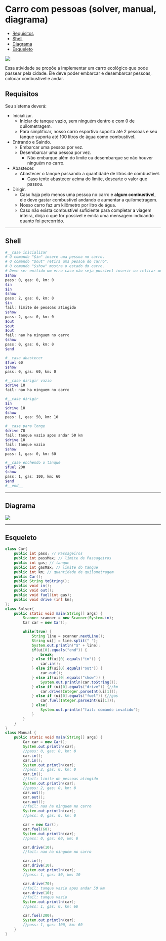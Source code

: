 # Carro com pessoas (solver, manual, diagrama)

<!--TOC_BEGIN-->
- [Requisitos](#requisitos)
- [Shell](#shell)
- [Diagrama](#diagrama)
- [Esqueleto](#esqueleto)
<!--TOC_END-->
![](figura.jpg)

Essa atividade se propõe a implementar um carro ecológico que pode passear pela cidade. Ele deve poder embarcar e desembarcar pessoas, colocar combustível e andar.


## Requisitos
Seu sistema deverá:

- Inicializar.
    - Iniciar de tanque vazio, sem ninguém dentro e com 0 de quilometragem.
    - Para simplificar, nosso carro esportivo suporta até 2 pessoas e seu tanque suporta até 100 litros de água como combustível.
- Entrando e Saindo.
    - Embarcar uma pessoa por vez.
    - Desembarcar uma pessoa por vez.
        - Não embarque além do limite ou desembarque se não houver ninguém no carro.
- Abastecer.
    - Abastecer o tanque passando a quantidade de litros de combustível.
        - Caso tente abastecer acima do limite, descarte o valor que passou.
- Dirigir.
    - Caso haja pelo menos uma pessoa no carro e **algum combustível**, ele deve gastar combustível andando e aumentar a quilometragem.
    - Nosso carro faz um kilômetro por litro de água.
    - Caso não exista combustível suficiente para completar a viagem inteira, dirija o que for possível e emita uma mensagem indicando quanto foi percorrido.


***
## Shell

```bash
#__case inicializar
# O comando "$in" insere uma pessoa no carro.
# O comando "$out" retira uma pessoa do carro".
# O comando "$show" mostra o estado do carro.
# Deve ser emitido um erro caso não seja possível inserir ou retirar uma pessoa.
$show
pass: 0, gas: 0, km: 0
$in
$in
$show
pass: 2, gas: 0, km: 0
$in
fail: limite de pessoas atingido
$show
pass: 2, gas: 0, km: 0
$out
$out
$out
fail: nao ha ninguem no carro
$show
pass: 0, gas: 0, km: 0
$end
```

```bash
#__case abastecer
$fuel 60
$show
pass: 0, gas: 60, km: 0

#__case dirigir vazio
$drive 10
fail: nao ha ninguem no carro

#__case dirigir
$in
$drive 10
$show
pass: 1, gas: 50, km: 10

#__case para longe
$drive 70
fail: tanque vazio apos andar 50 km
$drive 10
fail: tanque vazio
$show
pass: 1, gas: 0, km: 60

#__case enchendo o tanque
$fuel 200
$show
pass: 1, gas: 100, km: 60
$end
#__end__
```

***
## Diagrama
![](diagrama.png)


***
## Esqueleto
<!--FILTER Solver.java java-->
```java
class Car{
    public int pass; // Passageiros
    public int passMax; // limite de Passageiros
    public int gas; // tanque
    public int gasMax; // limite do tanque
    public int km; // quantidade de quilometragem
    public Car();
    public String toString();
    public void in();
    public void out();
    public void fuel(int gas);
    public void drive (int km);
};
class Solver{
    public static void main(String[] args) {
        Scanner scanner = new Scanner(System.in);
        Car car = new Car();

        while(true) {
            String line = scanner.nextLine();
            String ui[] = line.split(" ");
            System.out.println("$" + line);
            if(ui[0].equals("end")) {
                break;
            } else if(ui[0].equals("in")) {
                car.in();
            } else if(ui[0].equals("out")) {
                car.out();
            } else if(ui[0].equals("show")) {
                System.out.println(car.toString());
            } else if (ui[0].equals("drive")) {//km
                car.drive(Integer.parseInt(ui[1]));
            } else if (ui[0].equals("fuel")) {//gas
                car.fuel(Integer.parseInt(ui[1]));
            } else{
                System.out.println("fail: comando invalido");
            }
        }
    }
}
class Manual {
    public static void main(String[] args) {
        Car car = new Car();
        System.out.println(car);
        //pass: 0, gas: 0, km: 0
        car.in();
        car.in();
        System.out.println(car);
        //pass: 2, gas: 0, km: 0
        car.in();
        //fail: limite de pessoas atingido
        System.out.println(car);
        //pass: 2, gas: 0, km: 0
        car.out();
        car.out();
        car.out();
        //fail: nao ha ninguem no carro
        System.out.println(car);
        //pass: 0, gas: 0, km: 0

        car = new Car();
        car.fuel(60);
        System.out.println(car);
        //pass: 0, gas: 60, km: 0

        car.drive(10);
        //fail: nao ha ninguem no carro

        car.in();
        car.drive(10);
        System.out.println(car);
        //pass: 1, gas: 50, km: 10

        car.drive(70);
        //fail: tanque vazio apos andar 50 km
        car.drive(10);
        //fail: tanque vazio
        System.out.println(car);
        //pass: 1, gas: 0, km: 60

        car.fuel(200);
        System.out.println(car);
        //pass: 1, gas: 100, km: 60
    }
}
```
<!--FILTER_END-->